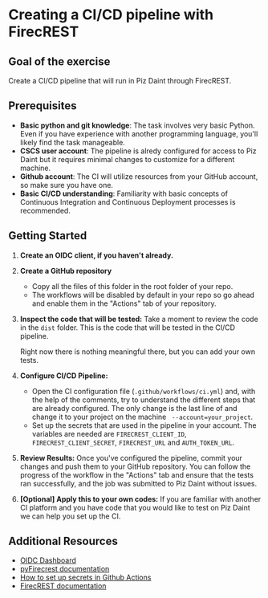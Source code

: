 # Creating a CI/CD pipeline with FirecREST

## Goal of the exercise

Create a CI/CD pipeline that will run in Piz Daint through FirecREST.

## Prerequisites

- **Basic python and git knowledge**: The task involves very basic Python.
Even if you have experience with another programming language, you'll likely find the task manageable.
- **CSCS user account**: The pipeline is alredy configured for access to Piz Daint but it requires minimal changes to customize for a different machine.
- **Github account**: The CI will utilize resources from your GitHub account, so make sure you have one.
- **Basic CI/CD understanding**: Familiarity with basic concepts of Continuous Integration and Continuous Deployment processes is recommended.

## Getting Started

1. **Create an OIDC client, if you haven't already.**

1. **Create a GitHub repository**
    - Copy all the files of this folder in the root folder of your repo.
    - The workflows will be disabled by default in your repo so go ahead and enable them in the "Actions" tab of your repository.

1. **Inspect the code that will be tested:**
    Take a moment to review the code in the `dist` folder. This is the code that will be tested in the CI/CD pipeline.

    Right now there is nothing meaningful there, but you can add your own tests.

1. **Configure CI/CD Pipeline:**
    - Open the CI configuration file (`.github/workflows/ci.yml`) and, with the help of the comments, try to understand the different steps that are already configured. The only change is the last line of and change it to your project on the machine ` --account=your_project`.
    - Set up the secrets that are used in the pipeline in your account. The variables are needed are `FIRECREST_CLIENT_ID`, `FIRECREST_CLIENT_SECRET`, `FIRECREST_URL` and `AUTH_TOKEN_URL`.

1. **Review Results:**
    Once you've configured the pipeline, commit your changes and push them to your GitHub repository.
    You can follow the progress of the workflow in the "Actions" tab and ensure that the tests ran successfully, and the job was submitted to Piz Daint without issues.

1. **[Optional] Apply this to your own codes:**
    If you are familiar with another CI platform and you have code that you would like to test on Piz Daint we can help you set up the CI.

## Additional Resources

- [OIDC Dashboard](https://oidc-dashboard-prod.cscs.ch/)
- [pyFirecrest documentation](https://pyfirecrest.readthedocs.io)
- [How to set up secrets in Github Actions](https://docs.github.com/en/actions/security-guides/using-secrets-in-github-actions)
- [FirecREST documentation](https://firecrest.readthedocs.io)
